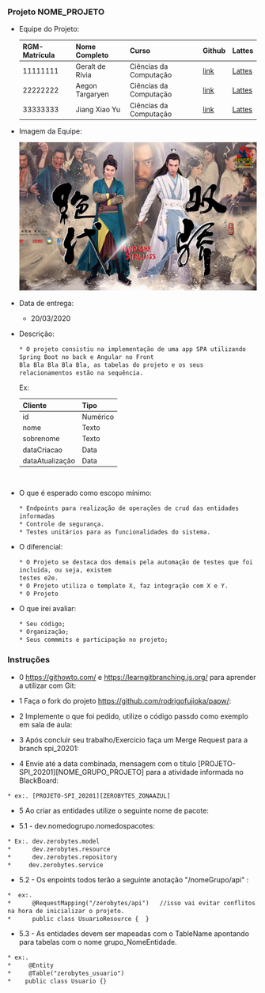 

### Projeto NOME_PROJETO

  - Equipe do Projeto:
    
    | RGM-Matrícula | Nome Completo | Curso | Github | Lattes 
    | - | - | - |  - | -
    | 11111111 | Geralt de Rívia  | Ciências da Computação |  [link](https://github.com.br/GeraltdeRívia) | [Lattes](http://lattes.cnpq.br/0843668802633139)
    | 22222222 | Aegon Targaryen  | Ciências da Computação |  [link](https://github.com.br/AegonTargaryen) | [Lattes](http://lattes.cnpq.br/0843668802633139)
    | 33333333 | Jiang Xiao Yu    | Ciências da Computação |  [link](https://github.com.br/AegonTargaryen) | [Lattes](http://lattes.cnpq.br/0843668802633139)
  
  - Imagem da Equipe:
  
	![](/projetos/20201/img/grupo_handsome_siblings_20022020.png)
	
  - Data de entrega:
    * 20/03/2020
    
  - Descrição:
    ```
    * O projeto consistiu na implementação de uma app SPA utilizando Spring Boot no back e Angular no Front
    Bla Bla Bla Bla Bla, as tabelas do projeto e os seus relacionamentos estão na sequência.  
    ```
     Ex: 
      
    | Cliente | Tipo |
    |-|-|
    | id | Numérico |
    | nome | Texto |
    | sobrenome | Texto |
    | dataCriacao | Data |
    | dataAtualização | Data |

    ```
   
  - O que é esperado como escopo mínimo:
    ```
    * Endpoints para realização de operações de crud das entidades informadas
    * Controle de segurança.
    * Testes unitários para as funcionalidades do sistema. 
    ```
    
  - O diferencial:
    ```
    * O Projeto se destaca dos demais pela automação de testes que foi incluída, ou seja, existem
    testes e2e.
    * O Projeto utiliza o template X, faz integração com X e Y.
    * O Projeto 
    ```
    
  - O que irei avaliar:
    ```
    * Seu código; 
    * Organização; 
    * Seus commmits e participação no projeto;
    ```

### Instruções

  - 0 https://githowto.com/ e https://learngitbranching.js.org/ para aprender a utilizar com Git:
  
  - 1 Faça o fork do projeto https://github.com/rodrigofujioka/papw/:
  
  - 2 Implemente o que foi pedido, utilize o código passdo como exemplo em sala de aula:
   
  - 3 Após concluir seu trabalho/Exercício faça um Merge Request para a branch spi_20201:
   
  - 4 Envie até a data combinada,  mensagem com o título  [PROJETO-SPI_20201][NOME_GRUPO_PROJETO] para a atividade informada no BlackBoard:     
  ```
  * ex:. [PROJETO-SPI_20201][ZEROBYTES_ZONAAZUL]
  ```
  
  - 5 Ao criar as entidades utilize o seguinte nome de pacote:
   
  - 5.1 - dev.nomedogrupo.nomedospacotes:      
  ```
  * Ex:. dev.zerobytes.model
  *      dev.zerobytes.resource
  *      dev.zerobytes.repository  
  *     dev.zerobytes.service          
  ```   
  
  - 5.2 - Os enpoints todos terão a seguinte anotação "/nomeGrupo/api" : 
  ```
  *  ex:. 
  *      @RequestMapping("/zerobytes/api")   //isso vai evitar conflitos na hora de inicializar o projeto.
  *      public class UsuarioResource {  }
  ```
       
  - 5.3 - As entidades devem ser mapeadas com o TableName apontando para tabelas com o nome grupo_NomeEntidade.
  ```
  * ex:.
  *     @Entity
  *     @Table("zerobytes_usuario")
  *    public class Usuario {}
  ```